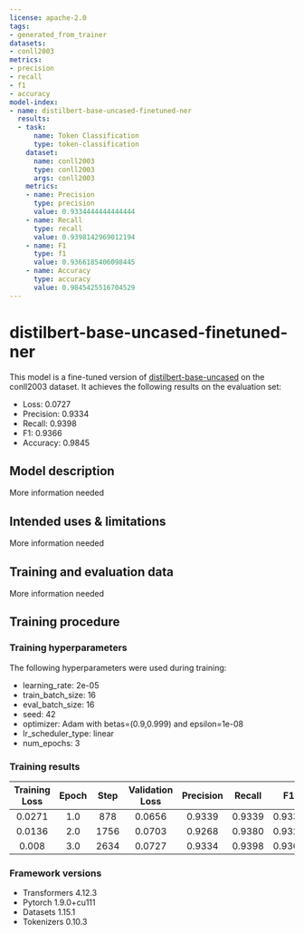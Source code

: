```yaml
---
license: apache-2.0
tags:
- generated_from_trainer
datasets:
- conll2003
metrics:
- precision
- recall
- f1
- accuracy
model-index:
- name: distilbert-base-uncased-finetuned-ner
  results:
  - task:
      name: Token Classification
      type: token-classification
    dataset:
      name: conll2003
      type: conll2003
      args: conll2003
    metrics:
    - name: Precision
      type: precision
      value: 0.9334444444444444
    - name: Recall
      type: recall
      value: 0.9398142969012194
    - name: F1
      type: f1
      value: 0.9366185406098445
    - name: Accuracy
      type: accuracy
      value: 0.9845425516704529
---
```


<!-- This model card has been generated automatically according to the information the Trainer had access to. You
should probably proofread and complete it, then remove this comment. -->

# distilbert-base-uncased-finetuned-ner

This model is a fine-tuned version of [distilbert-base-uncased](https://huggingface.co/distilbert-base-uncased) on the conll2003 dataset.
It achieves the following results on the evaluation set:
- Loss: 0.0727
- Precision: 0.9334
- Recall: 0.9398
- F1: 0.9366
- Accuracy: 0.9845

## Model description

More information needed

## Intended uses & limitations

More information needed

## Training and evaluation data

More information needed

## Training procedure

### Training hyperparameters

The following hyperparameters were used during training:
- learning_rate: 2e-05
- train_batch_size: 16
- eval_batch_size: 16
- seed: 42
- optimizer: Adam with betas=(0.9,0.999) and epsilon=1e-08
- lr_scheduler_type: linear
- num_epochs: 3

### Training results

| Training Loss | Epoch | Step | Validation Loss | Precision | Recall | F1     | Accuracy |
|:-------------:|:-----:|:----:|:---------------:|:---------:|:------:|:------:|:--------:|
| 0.0271        | 1.0   | 878  | 0.0656          | 0.9339    | 0.9339 | 0.9339 | 0.9840   |
| 0.0136        | 2.0   | 1756 | 0.0703          | 0.9268    | 0.9380 | 0.9324 | 0.9838   |
| 0.008         | 3.0   | 2634 | 0.0727          | 0.9334    | 0.9398 | 0.9366 | 0.9845   |


### Framework versions

- Transformers 4.12.3
- Pytorch 1.9.0+cu111
- Datasets 1.15.1
- Tokenizers 0.10.3
